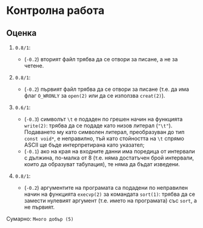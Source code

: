 # Контролна работа

## Оценка

1. `0.8/1`:
    * (`-0.2`) вторият файл трябва да се отвори за писане, а не за четене.

2. `0.8/1`:
    * (`-0.2`) първият файл трябва да се отвори за писане (т.е. да има флаг `O_WRONLY` за `open(2)` или да се използва `creat(2)`).

3. `0.6/1`:
    * (`-0.3`) символът `\t` е подаден по грешен начин на функцията `write(2)`: трябва да се подаде като низов литерал (`"\t"`).  Подаването му като символен литерал, преобразуван до тип `const void*`, е неправилно, тъй като стойността на `\t` спрямо ASCII ще бъде интерпретирана като указател;
    * (`-0.1`) ако на края на входните данни има поредица от интервали с дължина, по-малка от 8 (т.е. няма достатъчен брой интервали, които да образуват табулация), те няма да бъдат изведени.

4. `0.8/1`:
    * (`-0.2`) аргументите на програмата са подадени по неправилен начин на функцията `execvp(2)` за командата `sort(1)`: трябва да се замести нулевият аргумент (т.е. името на програмата) със `sort`, а не първият.

Сумарно: `Много добър (5)`
